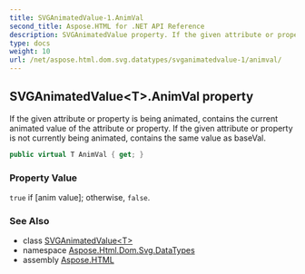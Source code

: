 ```yaml
---
title: SVGAnimatedValue-1.AnimVal
second_title: Aspose.HTML for .NET API Reference
description: SVGAnimatedValue property. If the given attribute or property is being animated contains the current animated value of the attribute or property. If the given attribute or property is not currently being animated contains the same value as baseVal
type: docs
weight: 10
url: /net/aspose.html.dom.svg.datatypes/svganimatedvalue-1/animval/
---
```

## SVGAnimatedValue&lt;T&gt;.AnimVal property

If the given attribute or property is being animated, contains the current animated value of the attribute or property. If the given attribute or property is not currently being animated, contains the same value as baseVal.

```csharp
public virtual T AnimVal { get; }
```

### Property Value

`true` if [anim value]; otherwise, `false`.

### See Also

* class [SVGAnimatedValue&lt;T&gt;](../)
* namespace [Aspose.Html.Dom.Svg.DataTypes](../../../aspose.html.dom.svg.datatypes/)
* assembly [Aspose.HTML](../../../)
